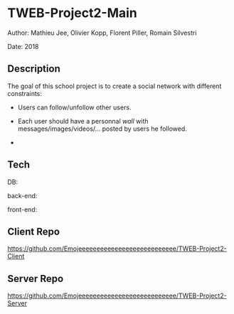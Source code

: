 # TWEB-Project2-Main

Author: Mathieu Jee, Olivier Kopp, Florent Piller, Romain Silvestri

Date: 2018



 ## Description

The goal of this school project is to create a social network with different constraints:

- Users can follow/unfollow other users. 

- Each user should have a personnal *wall* with messages/images/videos/... posted by users he followed. 
- 



## Tech

DB: 

back-end:

front-end:



## Client Repo

https://github.com/Emojeeeeeeeeeeeeeeeeeeeeeeeeeee/TWEB-Project2-Client



## Server Repo

https://github.com/Emojeeeeeeeeeeeeeeeeeeeeeeeeeee/TWEB-Project2-Server